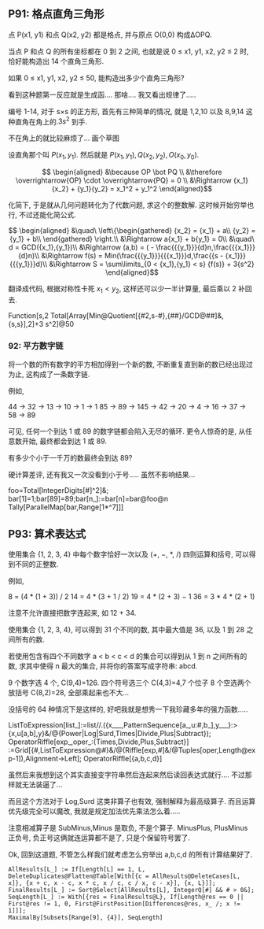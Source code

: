 ## P91: 格点直角三角形

点 P(x1, y1) 和点 Q(x2, y2) 都是格点, 并与原点 O(0,0) 构成ΔOPQ.


当点 P 和点 Q 的所有坐标都在 0 到 2 之间, 也就是说 0 ≤ x1, y1, x2, y2 ≤ 2 时, 恰好能构造出 14 个直角三角形.


如果 0 ≤ x1, y1, x2, y2 ≤ 50, 能构造出多少个直角三角形?

看到这种题第一反应就是生成函.... 那啥.... 我又看出规律了.....

编号 1-14, 对于 s×s 的正方形, 首先有三种简单的情况, 就是 1,2,10 以及 8,9,14 这种直角在角上的.$3{s^2}$ 到手.

不在角上的就比较麻烦了... 画个草图





设直角那个叫 $P({x_1},{y_1})$. 然后就是 $P({x_1},{y_1}),Q({x_2},{y_2}),O({x_0},{y_0})$.

$$ \begin{aligned}
&\because OP \bot PQ \\
&\therefore \overrightarrow{OP} \cdot \overrightarrow{PQ} = 0 \\
&\Rightarrow {x_1}{x_2} + {y_1}{y_2} = x_1^2 + y_1^2
\end{aligned}$$

化简下, 于是就从几何问题转化为了代数问题, 求这个的整数解. 这时候开始穷举也行, 不过还能化简公式.

$$ \begin{aligned}
&\quad\ \left\{\begin{gathered}
{x_2} = {x_1} + a\\
{y_2} = {y_1} + b\\
\end{gathered} \right.\\
&\Rightarrow a{x_1} + b{y_1} = 0\\
&\quad\ d = GCD({x_1},{y_1})\\
&\Rightarrow (a,b) = ( - \frac{{{y_1}}}{d}n,\frac{{{x_1}}}{d}n)\\
&\Rightarrow f(s) = Min(\frac{{{y_1}}}{{{x_1}}}d,\frac{{s - {x_1}}}{{{y_1}}}d)\\
&\Rightarrow S = \sum\limits_{0 < {x_1},{y_1} < s} {f(s)} + 3{s^2}
\end{aligned}$$

翻译成代码, 根据对称性卡死 ${x_1} < {y_2}$, 这样还可以少一半计算量, 最后乘以 2 补回去.

Function[s,2 Total[Array[Min@Quotient[{#2,s-#},{##}/GCD@##]&,{s,s}],2]+3 s^2]@50

### 92: 平方数字链

将一个数的所有数字的平方相加得到一个新的数, 不断重复直到新的数已经出现过为止, 这构成了一条数字链.

例如,

44 → 32 → 13 → 10 → 1 → 1
85 → 89 → 145 → 42 → 20 → 4 → 16 → 37 → 58 → 89

可见, 任何一个到达 1 或 89 的数字链都会陷入无尽的循环. 更令人惊奇的是, 从任意数开始, 最终都会到达 1 或 89.

有多少个小于一千万的数最终会到达 89?

硬计算差评, 还有我又一次没看到小于号..... 虽然不影响结果...

foo=Total[IntegerDigits[#]^2]&;
bar[1]=1;bar[89]=89;bar[n_]:=bar[n]=bar@foo@n
Tally[ParallelMap[bar,Range[1*^7]]]

## P93: 算术表达式

使用集合 {1, 2, 3, 4} 中每个数字恰好一次以及 (+, −, *, /) 四则运算和括号, 可以得到不同的正整数.

例如,

8 = (4 * (1 + 3)) / 2
14 = 4 * (3 + 1 / 2)
19 = 4 * (2 + 3) − 1
36 = 3 * 4 * (2 + 1)

注意不允许直接把数字连起来, 如 12 + 34.

使用集合 {1, 2, 3, 4}, 可以得到 31 个不同的数, 其中最大值是 36, 以及 1 到 28 之间所有的数.

若使用包含有四个不同数字 a < b < c < d 的集合可以得到从 1 到 n 之间所有的数, 求其中使得 n 最大的集合, 并将你的答案写成字符串: abcd.

9 个数字选 4 个, C(9,4)=126. 四个符号选三个 C(4,3)=4,7 个位子 8 个空选两个放括号 C(8,2)=28, 全部乘起来也不大...

没括号的 64 种情况下是这样的, 好吧我就是想秀一下我珍藏多年的强力函数.....

ListToExpression[list_]:=list//.({x___,PatternSequence[a_,u:#,b_],y___}:>{x,u[a,b],y}&/@{Power|Log|Surd,Times|Divide,Plus|Subtract});
OperatorRiffle[exp_,oper_:{Times,Divide,Plus,Subtract}] :=Grid[{#,ListToExpression@#}&/@(Riffle[exp,#]&/@Tuples[oper,Length@exp-1]),Alignment->Left];
OperatorRiffle[{a,b,c,d}]

虽然后来我想到这个其实直接变字符串然后连起来然后读回表达式就行.... 不过那样就无法装逼了...

而且这个方法对于 Log,Surd 这类非算子也有效, 强制解释为最高级算子. 而且运算优先级完全可以魔改, 我就是规定加法优先乘法怎么着.....

注意相减算子是 SubMinus,Minus 是取负, 不是个算子. MinusPlus, PlusMinus 正负号, 负正号这俩就连运算都不是了, 只是个保留符号罢了.

Ok, 回到这道题, 不管怎么样我们就考虑怎么穷举出 a,b,c,d 的所有计算结果好了.

```wl
AllResults[L_] := If[Length[L] == 1, L, DeleteDuplicates@Flatten@Table[With[{c = AllResults@DeleteCases[L, x]}, {x + c, x - c, x * c, x / c, c / x, c - x}], {x, L}]];
FinalResults[L_] := Sort@Select[AllResults[L], IntegerQ[#] && # > 0&];
SeqLength[L_] := With[{res = FinalResults@L}, If[Length@res == 0 || First@res != 1, 0, First@FirstPosition[Differences@res, x_ /; x != 1]]];
MaximalBy[Subsets[Range[9], {4}], SeqLength]
```
